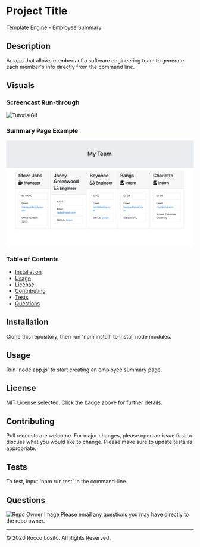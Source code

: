 # Project Title 
Template Engine - Employee Summary

## Description
An app that allows members of a software engineering team to generate each member's info directly from the command line.

## Visuals

### Screencast Run-through

![TutorialGif](./Assets/team.gif)

### Summary Page Example

![Home](./Assets/home.png)

### Table of Contents
* [Installation](#Installation)
* [Usage](#Usage)
* [License](#License)
* [Contributing](#Contributing)
* [Tests](#Tests)
* [Questions](#Questions)

## Installation
Clone this repository, then run 'npm install' to install node modules. 

## Usage
Run 'node app.js' to start creating an employee summary page.

## License
MIT License selected. Click the badge above for further details.

## Contributing
Pull requests are welcome. For major changes, please open an issue first to discuss what you would like to change. Please make sure to update tests as appropriate.

## Tests
To test, input 'npm run test' in the command-line.

## Questions
[![Repo Owner Image](https://avatars.githubusercontent.com/roccolosito?s=100)](")
Please email any questions you may have directly to the repo owner.

- - -
© 2020 Rocco Losito. All Rights Reserved.
